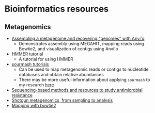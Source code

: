 # Bioinformatics resources

## Metagenomics

* [Assembling a metagenome and recovering "genomes" with Anvi'o](https://astrobiomike.github.io/genomics/metagen_anvio#what-is-a-co-assembly)
  - Demonstrates assembly using MEGAHIT, mapping reads using Bowtie2, and visualization of contigs using Anvi'o
* [HMMER tutorial](https://bi.snu.ac.kr/Courses/bio02/HMMER_tutorial.pdf)
  - A tutorial for using HMMER
* [sourmash tutorials](https://sourmash.readthedocs.io/en/latest/index.html#)
  - Can be used to map metagenomic reads or contigs to nucleotide databases and obtain relative abundances
  - There may be more useful information about applying `sourmash` to my research [here](https://osf.io/w7m2d/)
* [Sequencing-based methods and resources to study antimicrobial resistance](https://www.nature.com/articles/s41576-019-0108-4)
* [Shotgun metagenomics, from sampling to analysis](https://www.nature.com/articles/nbt.3935)
* [Mapping with bowtie2](https://carleton-bioinformatics.readthedocs.io/en/latest/pages/protocols/week5-2020.html)
